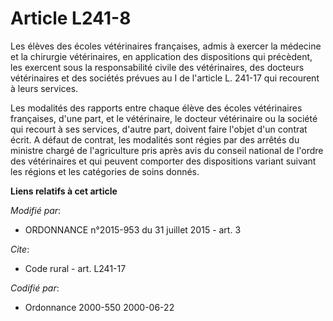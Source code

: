 # Article L241-8

Les élèves des écoles vétérinaires françaises, admis à exercer la médecine et la chirurgie vétérinaires, en application des
dispositions qui précèdent, les exercent sous la responsabilité civile des vétérinaires, des docteurs vétérinaires et des
sociétés prévues au I de l'article L. 241-17 qui recourent à leurs services. 

Les modalités des rapports entre chaque élève des écoles vétérinaires françaises, d'une part, et le vétérinaire, le docteur
vétérinaire ou la société qui recourt à ses services, d'autre part, doivent faire l'objet d'un contrat écrit. A défaut de
contrat, les modalités sont régies par des arrêtés du ministre chargé de l'agriculture pris après avis du conseil national de
l'ordre des vétérinaires et qui peuvent comporter des dispositions variant suivant les régions et les catégories de soins
donnés.

**Liens relatifs à cet article**

_Modifié par_:

  - ORDONNANCE n°2015-953 du 31 juillet 2015 - art. 3

_Cite_:

  - Code rural - art. L241-17

_Codifié par_:

  - Ordonnance 2000-550 2000-06-22
